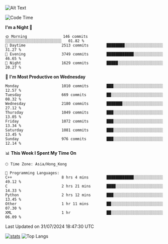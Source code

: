 ![Alt Text](https://media.tenor.com/3Gehha8RO-sAAAAC/goose-dance.gif)

<!--START_SECTION:waka-->
![Code Time](http://img.shields.io/badge/Code%20Time-285%20hrs%2034%20mins-blue)

**I'm a Night 🦉** 

```text
🌞 Morning                146 commits         ░░░░░░░░░░░░░░░░░░░░░░░░░   01.82 % 
🌆 Daytime                2513 commits        ████████░░░░░░░░░░░░░░░░░   31.27 % 
🌃 Evening                3749 commits        ████████████░░░░░░░░░░░░░   46.65 % 
🌙 Night                  1629 commits        █████░░░░░░░░░░░░░░░░░░░░   20.27 % 
```
📅 **I'm Most Productive on Wednesday** 

```text
Monday                   1010 commits        ███░░░░░░░░░░░░░░░░░░░░░░   12.57 % 
Tuesday                  669 commits         ██░░░░░░░░░░░░░░░░░░░░░░░   08.32 % 
Wednesday                2180 commits        ███████░░░░░░░░░░░░░░░░░░   27.12 % 
Thursday                 1049 commits        ███░░░░░░░░░░░░░░░░░░░░░░   13.05 % 
Friday                   1072 commits        ███░░░░░░░░░░░░░░░░░░░░░░   13.34 % 
Saturday                 1081 commits        ███░░░░░░░░░░░░░░░░░░░░░░   13.45 % 
Sunday                   976 commits         ███░░░░░░░░░░░░░░░░░░░░░░   12.14 % 
```


📊 **This Week I Spent My Time On** 

```text
🕑︎ Time Zone: Asia/Hong_Kong

💬 Programming Languages: 
C++                      8 hrs 4 mins        ████████████░░░░░░░░░░░░░   49.12 % 
C                        2 hrs 21 mins       ████░░░░░░░░░░░░░░░░░░░░░   14.33 % 
Python                   2 hrs 12 mins       ███░░░░░░░░░░░░░░░░░░░░░░   13.45 % 
Other                    1 hr 11 mins        ██░░░░░░░░░░░░░░░░░░░░░░░   07.30 % 
XML                      1 hr                ██░░░░░░░░░░░░░░░░░░░░░░░   06.09 % 
```


 Last Updated on 31/07/2024 18:47:30 UTC
<!--END_SECTION:waka-->
[![stats](https://github-readme-stats-rose-phi.vercel.app/api?username=jxncted&count_private=true)](https://github.com/jxncted/github-readme-stats)
![Top Langs](https://github-readme-stats-rose-phi.vercel.app/api/top-langs/?username=jxncted\&layout=compact&hide=c,assembly,jupyter%20notebook)
